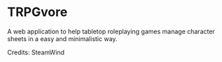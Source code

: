 # TRPGvore

A web application to help tabletop roleplaying games manage character sheets in a easy and minimalistic way. 

Credits: SteamWind
